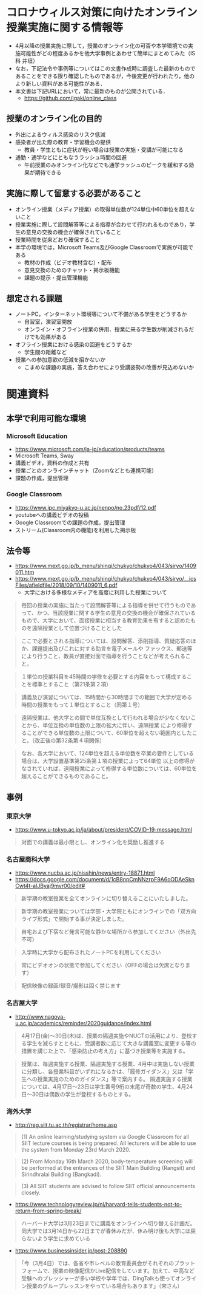 # コロナウィルス対策に向けたオンライン授業実施に関する情報等
- 4月以降の授業実施に際して，授業のオンライン化の可否や本学環境での実施可能性がどの程度あるかを他大学事例とあわせて簡単にまとめてみた（IS科 井垣）
- なお，下記法令や事例等についてはこの文書作成時に調査した最新のものであることをできる限り確認したものであるが，今後変更が行われたり，他のより新しい資料がある可能性がある．
- 本文書は下記URLにおいて，常に最新のものが公開されている．
  - https://github.com/igaki/online_class

## 授業のオンライン化の目的
- 外出によるウィルス感染のリスク低減
- 感染者が出た際の教育・学習機会の提供
  - 教員・学生ともに症状が軽い場合は授業の実施・受講が可能になる
- 通勤・通学などにともなうラッシュ時間の回避
  - 午前授業のみオンライン化などでも通学ラッシュのピークを緩和する効果が期待できる

## 実施に際して留意する必要があること
- オンライン授業（メディア授業）の取得単位数が124単位中60単位を超えないこと
- 授業実施に際して設問解答等による指導が合わせて行われるものであり，学生の意見の交換の機会が確保されていること
- 授業時間を従来どおり確保すること
- 本学の環境では，Microsoft Teams及びGoogle Classroomで実施が可能である
  - 教材の作成（ビデオ教材含む）・配布
  - 意見交換のためのチャット・掲示板機能
  - 課題の提示・提出管理機能

## 想定される課題
- ノートPC，インターネット環境等について不備がある学生をどうするか
  - 自習室，演習室開放
  - オンライン・オフライン授業の併用．授業に来る学生数が削減されるだけでも効果がある
- オフライン授業における感染の回避をどうするか
  - 学生間の距離など
- 授業への参加意欲の低減を招かないか
  - こまめな課題の実施，答え合わせにより受講姿勢の改善が見込めないか

# 関連資料
## 本学で利用可能な環境
### Microsoft Education
- https://www.microsoft.com/ja-jp/education/products/teams
- Microsoft Teams, Sway
- 講義ビデオ，資料の作成と共有
- 授業ごとのオンラインチャット（Zoomなどとも連携可能）
- 課題の作成，提出管理

### Google Classroom
- https://www.ipc.miyakyo-u.ac.jp/nenpo/no.23pdf/12.pdf
- youtubeへの講義ビデオの投稿
- Google Classroomでの課題の作成，提出管理
- ストリーム(Classroom内の機能)を利用した掲示板

## 法令等
- https://www.mext.go.jp/b_menu/shingi/chukyo/chukyo4/043/siryo/1409011.htm
- https://www.mext.go.jp/b_menu/shingi/chukyo/chukyo4/043/siryo/__icsFiles/afieldfile/2018/09/10/1409011_6.pdf
  - 大学における多様なメディアを高度に利用した授業について
> 毎回の授業の実施に当たって設問解答等による指導を併せて行うものであって、かつ、当該授業に関する学生の意見の交換の機会が確保されているもので、大学において、面接授業に相当する教育効果を有すると認めたものを遠隔授業として位置づけることとした

> ここで必要とされる指導については、設問解答、添削指導、質疑応答のほか、課題提出及びこれに対する助言を電子メールや
ファックス、郵送等により行うこと、教員が直接対面で指導を行うことなどが考えられること。

> １単位の授業科目を45時間の学修を必要とする内容をもって構成することを標準とすること（第21条第２項）

> 講義及び演習については、15時間から30時間までの範囲で大学が定める時間の授業をもって１単位とすること（同第１号）

> 遠隔授業は、他大学との間で単位互換として行われる場合が少なくないことから、単位互換の単位数の上限の拡大に伴い、遠隔授業
により修得することができる単位数の上限について、60単位を超えない範囲内としたこと。（改正後の第32条第４項関係）

> なお、各大学において、124単位を超える単位数を卒業の要件としている場合は、大学設置基準第25条第１項の授業によって64単位
以上の修得がなされていれば、遠隔授業によって修得する単位数については、60単位を超えることができるものであること。


## 事例
### 東京大学
- https://www.u-tokyo.ac.jp/ja/about/president/COVID-19-message.html
> 対面での講義は最小限とし、オンライン化を奨励し推進する

### 名古屋商科大学
- https://www.nucba.ac.jp/nisshin/news/entry-18871.html
- https://docs.google.com/document/d/1cB8npCmNNzrpF9A6oODAeSknCwt4t-aIJByaj9mvr00/edit#
> 新学期の教室授業を全てオンラインに切り替えることにいたしました。

> 新学期の教室授業については学部・大学院ともにオンラインでの「双方向ライブ形式」で開始する事が決定しました。

> 自宅および下宿など発言可能な静かな場所から参加してください（外出先不可）

> 入学時に大学から配布されたノートPCを利用してください

> 常にビデオオンの状態で参加してください（OFFの場合は欠席となります）

> 配信映像の録画/録音/撮影は固く禁じます

### 名古屋大学
- http://www.nagoya-u.ac.jp/academics/reminder/2020guidance/index.html
> 4月17日(金)～30日(木)は、授業の隔週実施やNUCTの活用により、登校する学生を減らすとともに、受講者数に応じて大きな講義室に変更する等の措置を講じた上で、「感染防止の考え方」に基づき授業等を実施する。

> 授業は、毎週実施する授業、隔週実施する授業、4月中は実施しない授業に分類し、各授業科目がいずれになるかは、「履修ガイダンス」又は「学生への授業実施のためのガイダンス」等で案内する。
> 隔週実施する授業については、4月17日～23日は学生番号9桁の末尾が奇数の学生、4月24日～30日は偶数の学生が登校するものとする。

### 海外大学
- http://reg.siit.tu.ac.th/registrar/home.asp
> (1) An online learning/studying system via Google Classroom for all SIIT lecture courses is being prepared. All lecturers will be able to use the system from Monday 23rd March 2020.

> (2) From Monday 16th March 2020, body-temperature screening will be performed at the entrances of the SIIT Main Building (Rangsit) and Sirindhralai Building (Bangkadi).

> (3) All SIIT students are advised to follow SIIT official announcements closely.

- https://www.technologyreview.jp/nl/harvard-tells-students-not-to-return-from-spring-break/
> ハーバード大学は3月23日までに講義をオンラインへ切り替える計画だ。同大学では3月14日から22日までが春休みだが、休み明け後も大学には戻らないよう学生に求めている

- https://www.businessinsider.jp/post-208890
> ｢今（3月4日）では、各省や市レベルの教育委員会がそれぞれのプラットフォームで、授業の映像配信かLive配信をしています。加えて、中高など受験へのプレッシャーが多い学校や学年では、DingTalkも使ってオンライン授業のグループレッスンをやっている場合もあります｣（宋さん）
